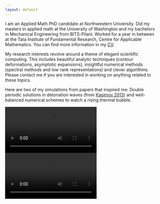 ```yaml
---
layout: default
---
```

I am an Applied Math PhD candidate at Northwestern University. Did my masters in applied math at the University of Washington and my bachelors in Mechanical Engineering from BITS-Pilani. Worked for a year in between at the Tata Institute of Fundamental Research, Centre for Applicable Mathematics.
You can find more information in my [CV](pdfs/CV_Jithin_Nov2022.pdf).

My research interests revolve around a theme of elegant scientific computing. This includes beautiful analytic techniques (contour deformations, asymptotic expansions), insightful numerical methods (spectral methods and low rank representations) and clever algorithms. Please contact me if you are interested in working on anything related to these topics.

Here are two of my simulations from papers that inspired me:
Double periodic solutions in detonation waves (from [Kasimov 2013](https://journals.aps.org/prl/abstract/10.1103/PhysRevLett.110.104104)) and well-balanced numerical schemes to watch a rising thermal bubble.

<video src="/images/erit.mp4" controls="controls" style="max-width: 350px;">
</video>
<video src="/images/bubble.mp4" controls="controls" style="max-width: 300px;">
</video>
